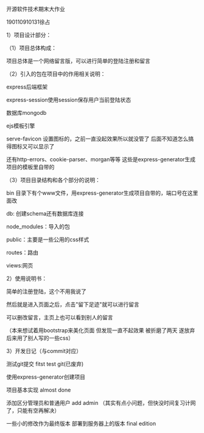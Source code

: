 开源软件技术期末大作业 

190110910131徐占

1）项目设计部分：

（1）项目总体构成：

项目总体是一个网络留言版，可以进行简单的登陆注册和留言

（2）引入的包在项目中的作用相关说明：

express后端框架

express-session使用session保存用户当前登陆状态

数据库mongodb

ejs模板引擎

serve-favicon 设置图标的，之前一直没起效果所以就没管了 后面不知道怎么搞得图标又可以显示了

还有http-errors、cookie-parser、morgan等等 这些是express-generator生成项目的模板里自带的

（3）项目目录结构和各个部分的说明：

bin 目录下有个www文件，用express-generator生成项目自带的，端口号在这里面改

db: 创建schema还有数据库连接

node_modules：导入的包

public：主要是一些公用的css样式

routes：路由

views:网页 

2）使用说明书：

简单的注册登陆，这个不用我说了

然后就是进入页面之后，点击"留下足迹"就可以进行留言

可以删改留言，主页上也可以看到别人的留言

（本来想试着用bootstrap来美化页面 但发现一直不起效果  被折磨了两天 遂放弃 后来用了别人写的一些css）

3）开发日记（与commit对应）

测试git提交 fitst test git(已废弃)

使用express-generator创建项目

项目基本实现  almost done

添加区分管理员和普通用户 add admin  （其实有点小问题，但快没时间复习计网了，只能有空再解决）

一些小的修改作为最终版本 部署到服务器上的版本 final edition



